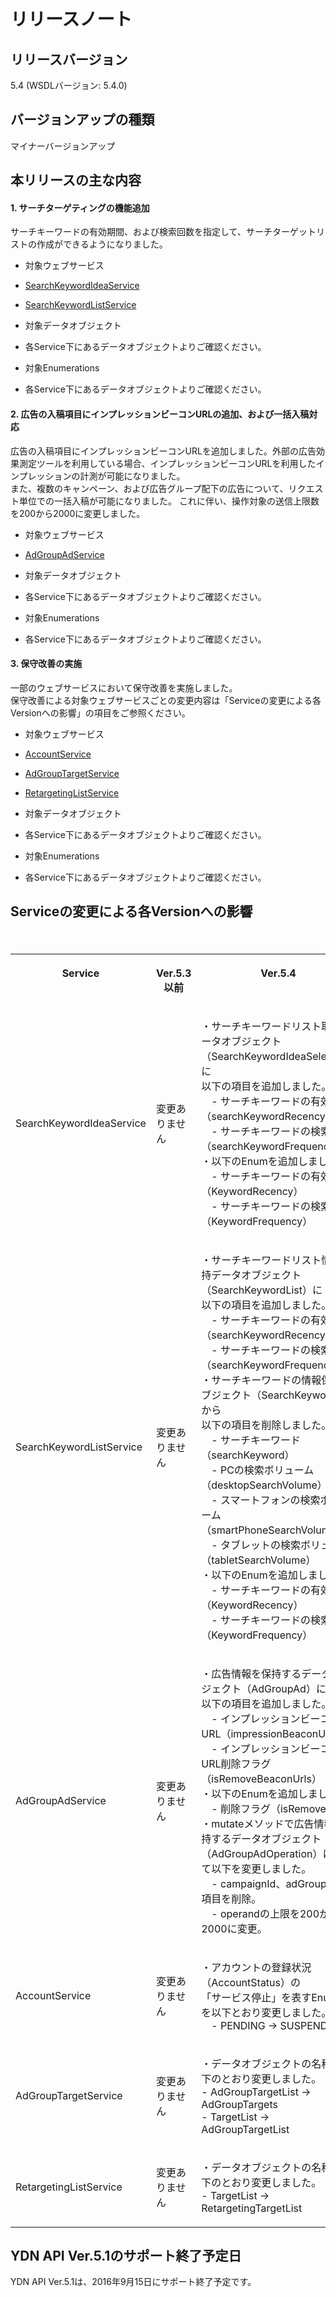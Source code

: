 # リリースノート
## リリースバージョン　　
5.4 (WSDLバージョン: 5.4.0)

## バージョンアップの種類　　
マイナーバージョンアップ 

## 本リリースの主な内容
#### 1. サーチターゲティングの機能追加 
サーチキーワードの有効期間、および検索回数を指定して、サーチターゲットリストの作成ができるようになりました。<br>

* 対象ウェブサービス  
 * [SearchKeywordIdeaService](/docs/ja/api_reference/services/SearchKeywordIdeaService.md)
 * [SearchKeywordListService](/docs/ja/api_reference/services/SearchKeywordListService.md)

* 対象データオブジェクト  
 * 各Service下にあるデータオブジェクトよりご確認ください。
  
* 対象Enumerations  
 * 各Service下にあるデータオブジェクトよりご確認ください。
 
#### 2. 広告の入稿項目にインプレッションビーコンURLの追加、および一括入稿対応
広告の入稿項目にインプレッションビーコンURLを追加しました。外部の広告効果測定ツールを利用している場合、インプレッションビーコンURLを利用したインプレッションの計測が可能になりました。<br>
また、複数のキャンペーン、および広告グループ配下の広告について、リクエスト単位での一括入稿が可能になりました。
これに伴い、操作対象の送信上限数を200から2000に変更しました。<br>

* 対象ウェブサービス  
 * [AdGroupAdService](/docs/ja/api_reference/services/AdGroupAdService.md)
  
* 対象データオブジェクト  
 * 各Service下にあるデータオブジェクトよりご確認ください。

* 対象Enumerations  
 * 各Service下にあるデータオブジェクトよりご確認ください。

#### 3.	保守改善の実施
一部のウェブサービスにおいて保守改善を実施しました。<br>
保守改善による対象ウェブサービスごとの変更内容は「Serviceの変更による各Versionへの影響」の項目をご参照ください。<br>

*  対象ウェブサービス
 * [AccountService](/docs/ja/api_reference/services/AccountService.md)
 * [AdGroupTargetService](/docs/ja/api_reference/services/AdGroupTargetService.md)
 * [RetargetingListService](/docs/ja/api_reference/services/RetargetingListService.md)

*  対象データオブジェクト  
 * 各Service下にあるデータオブジェクトよりご確認ください。

* 対象Enumerations  
 * 各Service下にあるデータオブジェクトよりご確認ください。

## Serviceの変更による各Versionへの影響
<table class="standard">
  <tbody><tr>
    <th valign="top"><p>Service</p></th>
    <th valign="top"><p>Ver.5.3以前</p></th>
    <th valign="top"><p>Ver.5.4</p></th>
  </tr>
  <tr>
    <td><p>SearchKeywordIdeaService</p></td>
    <td><p>変更ありません</p></td>
    <td><p>
    ・サーチキーワードリスト取得データオブジェクト（SearchKeywordIdeaSelector）に<br>
    以下の項目を追加しました。<br>
    　- サーチキーワードの有効期間（searchKeywordRecency）<br>
    　- サーチキーワードの検索回数（searchKeywordFrequency）<br>
    ・以下のEnumを追加しました。<br>
    　- サーチキーワードの有効期間（KeywordRecency）<br>
    　- サーチキーワードの検索回数（KeywordFrequency）</p></td>
  </tr>
  <tr>
    <td><p>SearchKeywordListService</p></td>
    <td><p>変更ありません</p></td>
    <td><p>
    ・サーチキーワードリスト情報保持データオブジェクト（SearchKeywordList）に<br>
    以下の項目を追加しました。<br>
    　- サーチキーワードの有効期間（searchKeywordRecency）<br>
    　- サーチキーワードの検索回数（searchKeywordFrequency）<br>
    ・サーチキーワードの情報保持オブジェクト（SearchKeyword）から<br>
    以下の項目を削除しました。<br>
    　- サーチキーワード（searchKeyword）<br>
    　- PCの検索ボリューム（desktopSearchVolume）<br>
    　- スマートフォンの検索ボリューム（smartPhoneSearchVolume）<br>
    　- タブレットの検索ボリューム（tabletSearchVolume）<br>
    ・以下のEnumを追加しました。<br>
    　- サーチキーワードの有効期間（KeywordRecency）<br>
    　- サーチキーワードの検索回数（KeywordFrequency）</p></td>
    　</tr>
  <tr>
    <td><p>AdGroupAdService </p></td>
    <td><p>変更ありません</p></td>
    <td><p>
    ・広告情報を保持するデータオブジェクト（AdGroupAd）に<br>
    以下の項目を追加しました。<br>
    　- インプレッションビーコンURL（impressionBeaconUrls）<br>
    　- インプレッションビーコンURL削除フラグ（isRemoveBeaconUrls）<br>
    ・以下のEnumを追加しました。<br>
    　- 削除フラグ（isRemoveFlg）<br>
    ・mutateメソッドで広告情報を保持するデータオブジェクト<br>（AdGroupAdOperation）について以下を変更しました。<br>
    　- campaignId、adGroupIdの項目を削除。<br>
    　- operandの上限を200から2000に変更。</p></td>
  </tr>
  <tr>
    <td><p>AccountService</p></td>
    <td><p>変更ありません</p></td>
    <td><p>
    ・アカウントの登録状況（AccountStatus）の<br>
    「サービス停止」を表すEnum値を以下とおり変更しました。<br>
    　- PENDING → SUSPENDED</p></td>
  </tr>
  <tr>
    <td><p>AdGroupTargetService</p></td>
    <td><p>変更ありません</p></td>
    <td><p>
    ・データオブジェクトの名称を以下のとおり変更しました。<br>
    - AdGroupTargetList → AdGroupTargets<br>
    - TargetList → AdGroupTargetList</p></td>
  </tr>
  <tr>
    <td><p>RetargetingListService</p></td>
    <td><p>変更ありません</p></td>
    <td><p>
    ・データオブジェクトの名称を以下のとおり変更しました。<br>
    - TargetList → RetargetingTargetList</p></td>
  </tr>
</tbody>
</table>

## YDN API Ver.5.1のサポート終了予定日
YDN API Ver.5.1は、2016年9月15日にサポート終了予定です。
